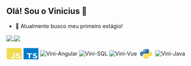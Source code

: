 ## Olá! Sou o Vinicius 👋

- 🔭 Atualmente busco meu primeiro estágio!

<div>
<a href="https://github.com/vini2sousa/github-readme-stats">
  <img height=200 align="center" src="https://github-readme-stats.vercel.app/api?username=vini2sousa&show_icons=true&theme=dark#gh-dark-mode-only"" />
</a>
<a href="https://github.com/vini2sousa/convoychat">
  <img height=200 align="center" src="https://github-readme-stats.vercel.app/api/top-langs/?username=vini2sousa&layout=compact&theme=dark#gh-dark-mode-only" />
</a>
</div>



<div style="display: inline_block"><br>
  <img align="center" alt="Vini-Js" height="30" width="40" src="https://raw.githubusercontent.com/devicons/devicon/master/icons/javascript/javascript-plain.svg">
  <img align="center" alt="Vini-Ts" height="30" width="40" src="https://raw.githubusercontent.com/devicons/devicon/master/icons/typescript/typescript-plain.svg">
  <img align="center" alt="Vini-Angular" height="30" width="40" src="https://cdn.jsdelivr.net/gh/devicons/devicon@latest/icons/angular/angular-original.svg"">
  <img align="center" alt="Vini-SQL" height="30" width="40" src="https://cdn.jsdelivr.net/gh/devicons/devicon@latest/icons/azuresqldatabase/azuresqldatabase-original.svg">
  <img align="center" alt="Vini-Vue" height="30" width="40" src="https://cdn.jsdelivr.net/gh/devicons/devicon@latest/icons/vuejs/vuejs-original.svg">
  <img align="center" alt="Vini-Python" height="30" width="40" src="https://raw.githubusercontent.com/devicons/devicon/master/icons/python/python-original.svg">
  <img align="center" alt="Vini-Java" height="30" width="40" src="https://cdn.jsdelivr.net/gh/devicons/devicon@latest/icons/java/java-original-wordmark.svg"">
</div>
